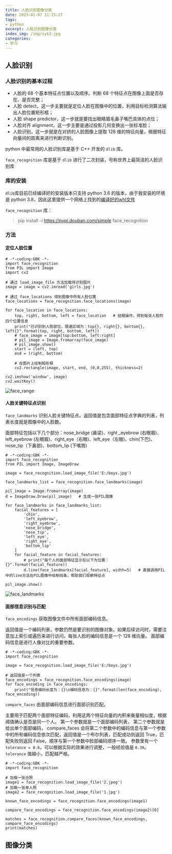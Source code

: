 ```yaml
---
title: 人脸识别图像分类
date: 2023-01-07 11:15:27
tags:
- python
excerpt: 人脸识别图像分类
index_img: /img/syk3.jpg
categories: 
- 学习
---
```

## 人脸识别
### 人脸识别的基本过程
+ 人脸的 68 个基本特征点位置以及顺序。判断 68 个特征点在图像上面是否存在、是否完整；
+ 人脸 detect，这一步主要就是定位人脸在图像中的位置，利用目标检测算法输出人脸位置矩形框；
+ 人脸 shape predictor，这一步就是要找出眼睛眉毛鼻子嘴巴具体的点位；
+ 人脸对齐 alignment，这一步主要是通过投影几何变换出一张标准脸；
+ 人脸识别，这一步就是在对挤的人脸图像上提取 128 维的特征向量，根据特征向量间的距离来进行判断识别。

python 中最常用的人脸识别库是基于 C++ 开发的 `dlib` 库。

`face_recognition` 库是基于 `dlib` 进行了二次封装，号称世界上最简洁的人脸识别库

### 库的安装
`dlib`库目前已经编译好的安装版本只支持 python 3.6 的版本，由于我安装的环境是 python 3.8，因此这里提供一个网络上找到的[编译好的whl文件](dlib-19.19.0-cp38-cp38-win_amd64.whl)

`face_recognition` 库：
> pip install -i https://pypi.douban.com/simple face_recognition

### 方法
#### 定位人脸位置

```
# -*-coding:GBK -*-
import face_recognition
from PIL import Image
import cv2
 
# 通过 load_image_file 方法加载待识别图片
image = image = cv2.imread('girls.jpg')
 
# 通过 face_locations 得到图像中所有人脸位置
face_locations = face_recognition.face_locations(image)
 
for face_location in face_locations:
    top, right, bottom, left = face_location   # 结报操作，得到每张人脸的四个位置信息
    print("已识别到人脸部位，限速区域为：top{}, right{}, bottom{}, left{}".format(top, right, bottom, left))
    # face_image = image[top:bottom, left:right]
    # pil_image = Image.fromarray(face_image)
    # pil_image.show()
    start = (left, top)
    end = (right, bottom)
 
    # 在图片上绘制矩形框
    cv2.rectangle(image, start, end, (0,0,255), thickness=2)
 
cv2.imshow('window', image)
cv2.waitKey()
```

![face_range](face_range.png)
#### 人脸关键特征点识别
`face_landmarks` 识别人脸关键特征点。返回值是包含面部特征点字典的列表，列表长度就是图像中的人脸数。

面部特征包括以下几个部分：nose_bridge (鼻梁)、right _eyebrow (右眼眉)、left_eyebrow (左眼眉)、right_eye（右眼)、left_eye（左眼)、chin(下巴)、 nose_tip（下鼻部)、bottom_lip (下嘴唇) 

```
# -*-coding:GBK -*-
import face_recognition
from PIL import Image, ImageDraw
 
image = face_recognition.load_image_file('E:/boys.jpg')
 
face_landmarks_list = face_recognition.face_landmarks(image)
 
pil_image = Image.fromarray(image)
d = ImageDraw.Draw(pil_image)   # 生成一张PIL图像
 
for face_landmarks in face_landmarks_list:
    facial_features = [
        'chin',
        'left_eyebrow',
        'right_eyebrow',
        'nose_bridge',
        'nose_tip',
        'left_eye',
        'right_eye',
        'bottom_lip'
    ]
    for facial_feature in facial_features:
        # print("每个人的面部特征显示在以下为位置：{}".format(facial_feature))
        d.line(face_landmarks[facial_feature], width=5)   # 直接调用PIL中的line方法在PIL图像中绘制线条，帮助我们观察特征点
 
pil_image.show()
```

![face_landmarks](face_landmarks.png)

#### 面部信息识别与匹配
`face_encodings` 获取图像文件中所有面部编码信息。

返回值是一个编码列表，参数仍然是要识别的图像对象。如果后续访问时，需要注意加上索引或遍历来进行访问。每张人脸的编码信息是一个 128 维向量。
面部编码信息是进行人像对比的重要参数。
```
# -*-coding:GBK -*-
import face_recognition
 
image = face_recognition.load_image_file('E:/boys.jpg')
 
# 返回值是一个列表
face_encodings = face_recognition.face_encodings(image)
for face_encoding in face_encodings:
    print("信息编码长度为：{}\n编码信息为：{}".format(len(face_encoding), face_encoding))
```

`compare_faces` 由面部编码信息进行面部识别匹配。

主要用于匹配两个面部特征编码，利用这两个特征向量的内积来衡量相似度，根据阈值确认是否是同一个人。
第一个参数就是一个面部编码列表， 第二个参数就是给出单个面部编码， compare_faces 会将第二个参数中的编码信息与第一个参数中的所有编码信息依次匹配，返回值是一个布尔列表，匹配成功则返回 True，匹配失败则返回 False，顺序与第一个参数中脸部编码顺序一致。
参数里有一个 `tolerance = 0.6`，可以根据实际的效果进行调整，一般经验值是 `0.39`。`tolerance` 值越小，匹配越严格。

```
# -*-coding:GBK -*-
import face_recognition
 
# 加载一张合照
image1 = face_recognition.load_image_file('2.jpeg')
# 加载一张单人照
image2 = face_recognition.load_image_file('1.jpg')

known_face_encodings = face_recognition.face_encodings(image1)

compare_face_encodings = face_recognition.face_encodings(image2)[0]

matches = face_recognition.compare_faces(known_face_encodings, compare_face_encodings)
print(matches)
```
## 图像分类
